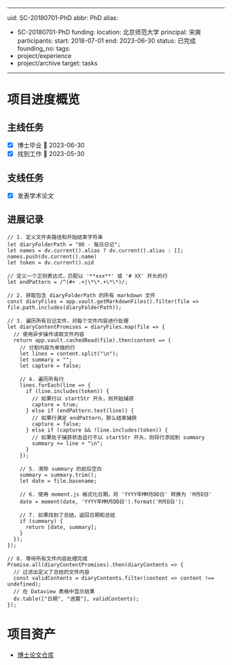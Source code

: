 
---
uid: SC-20180701-PhD
abbr: PhD
alias:
- SC-20180701-PhD
funding: 
location: 北京师范大学
principal: 宋爽
participants:
start: 2018-07-01
end: 2023-06-30
status: 已完成
founding_no: 
tags:
- project/experience
- project/archive
target: tasks
---


# 项目进度概览

## 主线任务
- [x] 博士毕业 📅 2023-06-30
- [x] 找到工作 📅 2023-05-30
## 支线任务
- [x] 发表学术论文

## 进展记录
```dataviewjs
// 1. 定义文件夹路径和开始结束字符串
let diaryFolderPath = "00 - 每日日记";
let names = dv.current().alias ? dv.current().alias : [];
names.push(dv.current().name)
let token = dv.current().uid

// 定义一个正则表达式，匹配以 '**xxx**' 或 '# XX' 开头的行
let endPattern = /^(#+ .+|\*\*.+\*\*)/; 

// 2. 获取包含 diaryFolderPath 的所有 markdown 文件
const diaryFiles = app.vault.getMarkdownFiles().filter(file => file.path.includes(diaryFolderPath));

// 3. 遍历所有日记文件，对每个文件内容进行处理
let diaryContentPromises = diaryFiles.map(file => {
  // 使用异步操作读取文件内容
  return app.vault.cachedRead(file).then(content => {
    // 分割内容为单独的行
    let lines = content.split("\n");
    let summary = "";
    let capture = false;

    // 4. 遍历所有行
    lines.forEach(line => {
      if (line.includes(token)) {
        // 如果行以 startStr 开头，则开始捕获
        capture = true;
      } else if (endPattern.test(line)) { 
        // 如果行满足 endPattern，那么结束捕获
        capture = false;
      } else if (capture && !line.includes(token)) { 
        // 如果处于捕获状态且行不以 startStr 开头，则将行添加到 summary
        summary += line + "\n";
      }
    });

    // 5. 清除 summary 的前后空白
    summary = summary.trim();
    let date = file.basename;

    // 6. 使用 moment.js 格式化日期，将 'YYYY年MM月DD日' 转换为 'M月D日'
    date = moment(date, 'YYYY年MM月DD日').format('M月D日');

    // 7. 如果找到了总结，返回日期和总结
    if (summary) {
      return [date, summary];
    }
  });
});

// 8. 等待所有文件内容处理完成
Promise.all(diaryContentPromises).then(diaryContents => {
  // 过滤出定义了总结的文件内容
  const validContents = diaryContents.filter(content => content !== undefined);
  // 在 Dataview 表格中显示结果
  dv.table(["日期", "进展"], validContents);
});

```
# 项目资产
- [博士论文仓库](https://github.com/SongshGeo/HumWat_YR_PhDThesis)

